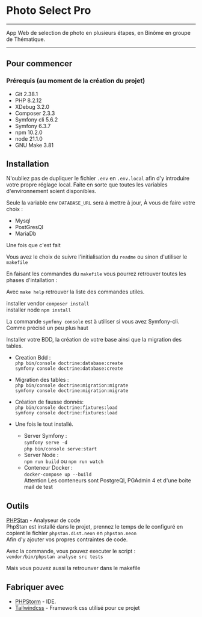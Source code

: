# Photo Select Pro

---
App Web de selection de photo en plusieurs étapes, en Binôme en groupe de Thématique. 


---

## Pour commencer

### Prérequis (au moment de la création du projet)

- Git 2.38.1
- PHP 8.2.12
- XDebug 3.2.0
- Composer 2.3.3
- Symfony cli 5.6.2
- Symfony 6.3.7
- npm 10.2.0
- node 21.1.0
- GNU Make 3.81

## Installation

N'oubliez pas de dupliquer le fichier ``.env`` en ``.env.local`` afin d'y introduire votre propre réglage local.
Faite en sorte que toutes les variables d'environnement soient disponibles.

Seule la variable env ``DATABASE_URL`` sera à mettre à jour,
À vous de faire votre choix :
- Mysql
- PostGresQl
- MariaDb

Une fois que c'est fait

Vous avez le choix de suivre l'initialisation du ``readme`` ou sinon d'utiliser le ``makefile``  

En faisant les commandes du ``makefile``  vous pourrez retrouver toutes les phases d'intallation :  

Avec ``make help`` retrouver la liste des commandes utiles.  

installer vendor `composer install`  
installer node `npm install`

La commande `symfony console` est à utiliser si vous avez Symfony-cli.
Comme précisé un peu plus haut

Installer votre BDD, la création de votre base ainsi que la migration des tables.
- Creation Bdd :  
  `php bin/console doctrine:database:create`  
  `symfony console doctrine:database:create`


- Migration des tables :  
    `php bin/console doctrine:migration:migrate`  
    `symfony console doctrine:migration:migrate`  


- Création de fausse donnés:  
    `php bin/console doctrine:fixtures:load`  
    `symfony console doctrine:fixtures:load`  


- Une fois le tout installé.
  - Server Symfony :  
    `symfony serve -d`   
    `php bin/console serve:start` 
  - Server Node :  
      `npm run build` ou
      `npm run watch`
  - Conteneur Docker :  
        `docker-compose up --build`  
        Attention Les conteneurs sont PostgreQl, PGAdmin 4 et d'une boite mail de test
  
## Outils
[PHPStan](https://phpstan.org/) - Analyseur de code  
PhpStan est installé dans le projet, prennez le temps de le configuré en copient le fichier ``phpstan.dist.neon`` en ``phpstan.neon``  
Afin d'y ajouter vos propres contraintes de code.  

Avec la commande, vous pouvez executer le script :  
``vendor/bin/phpstan analyse src tests``  

Mais vous pouvez aussi la retrounver dans le makefile



## Fabriquer avec
- [PHPStorm](https://www.jetbrains.com/fr-fr/phpstorm/) - IDE.
- [Tailwindcss](https://tailwindcss.com/) - Framework css utilisé pour ce projet